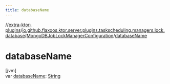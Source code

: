```yaml
---
title: databaseName
---
```

//[extra-ktor-plugins](../../../index.md)/[io.github.flaxoos.ktor.server.plugins.taskscheduling.managers.lock.database](../index.md)/[MongoDBJobLockManagerConfiguration](index.md)/[databaseName](database-name.md)



# databaseName



[jvm]\
var [databaseName](database-name.md): [String](https://kotlinlang.org/api/latest/jvm/stdlib/kotlin/-string/index.md)




